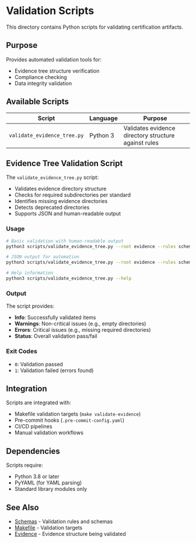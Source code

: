 # Validation Scripts

This directory contains Python scripts for validating certification artifacts.

## Purpose

Provides automated validation tools for:
- Evidence tree structure verification
- Compliance checking
- Data integrity validation

## Available Scripts

| Script | Language | Purpose |
|--------|----------|---------|
| `validate_evidence_tree.py` | Python 3 | Validates evidence directory structure against rules |

## Evidence Tree Validation Script

The `validate_evidence_tree.py` script:
- Validates evidence directory structure
- Checks for required subdirectories per standard
- Identifies missing evidence directories
- Detects deprecated directories
- Supports JSON and human-readable output

### Usage

```bash
# Basic validation with human-readable output
python3 scripts/validate_evidence_tree.py --root evidence --rules schemas/evidence_rules.yaml

# JSON output for automation
python3 scripts/validate_evidence_tree.py --root evidence --rules schemas/evidence_rules.yaml --json

# Help information
python3 scripts/validate_evidence_tree.py --help
```

### Output

The script provides:
- **Info**: Successfully validated items
- **Warnings**: Non-critical issues (e.g., empty directories)
- **Errors**: Critical issues (e.g., missing required directories)
- **Status**: Overall validation pass/fail

### Exit Codes

- `0`: Validation passed
- `1`: Validation failed (errors found)

## Integration

Scripts are integrated with:
- Makefile validation targets (`make validate-evidence`)
- Pre-commit hooks (`.pre-commit-config.yaml`)
- CI/CD pipelines
- Manual validation workflows

## Dependencies

Scripts require:
- Python 3.8 or later
- PyYAML (for YAML parsing)
- Standard library modules only

## See Also

- [Schemas](../schemas/README.md) - Validation rules and schemas
- [Makefile](../Makefile) - Validation targets
- [Evidence](../evidence/README.md) - Evidence structure being validated
